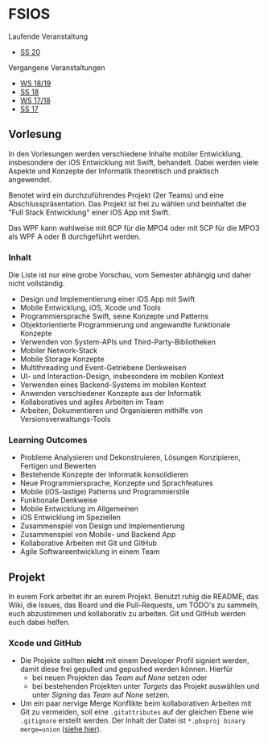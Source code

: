 # FSIOS

Laufende Veranstaltung
- [SS 20](https://github.com/alexdobry/FSIOS_SS20)


Vergangene Veranstaltungen
- [WS 18/19](https://github.com/alexdobry/FSIOS_WS18-19)
- [SS 18](https://github.com/alexdobry/FSIOS_SS18)
- [WS 17/18](https://github.com/alexdobry/FSIOS_WS17-18)
- [SS 17](https://github.com/alexdobry/FSIOS_SS17)

## Vorlesung

In den Vorlesungen werden verschiedene Inhalte mobiler Entwicklung, insbesondere der iOS Entwicklung mit Swift, behandelt. Dabei werden viele Aspekte und Konzepte der Informatik theoretisch und praktisch angewendet.

Benotet wird ein durchzuführendes Projekt (2er Teams) und eine Abschlusspräsentation. Das Projekt ist frei zu wählen und beinhaltet die "Full Stack Entwicklung" einer iOS App mit Swift.

Das WPF kann wahlweise mit 6CP für die MPO4 oder mit 5CP für die MPO3 als WPF A oder B durchgeführt werden.

### Inhalt

Die Liste ist nur eine grobe Vorschau, vom Semester abhängig und daher nicht vollständig.

- Design und Implementierung einer iOS App mit Swift
- Mobile Entwicklung, iOS, Xcode und Tools
- Programmiersprache Swift, seine Konzepte und Patterns
- Objektorientierte Programmierung und angewandte funktionale Konzepte
- Verwenden von System-APIs und Third-Party-Bibliotheken
- Mobiler Network-Stack
- Mobile Storage Konzepte
- Multithreading und Event-Getriebene Denkweisen
- UI- und Interaction-Design, insbesondere im mobilen Kontext
- Verwenden eines Backend-Systems im mobilen Kontext
- Anwenden verschiedener Konzepte aus der Informatik
- Kollaboratives und agiles Arbeiten im Team
- Arbeiten, Dokumentieren und Organisieren mithilfe von Versionsverwaltungs-Tools

### Learning Outcomes

- Probleme Analysieren und Dekonstruieren, Lösungen Konzipieren, Fertigen und Bewerten
- Bestehende Konzepte der Informatik konsolidieren
- Neue Programmiersprache, Konzepte und Sprachfeatures
- Mobile (iOS-lastige) Patterns und Programmierstile
- Funktionale Denkweise
- Mobile Entwicklung im Allgemeinen
- iOS Entwicklung im Speziellen
- Zusammenspiel von Design und Implementierung
- Zusammenspiel von Mobile- und Backend App
- Kollaborative Arbeiten mit Git und GitHub
- Agile Softwareentwicklung in einem Team

## Projekt

In eurem Fork arbeitet ihr an eurem Projekt. Benutzt ruhig die README, das Wiki, die Issues, das Board und die Pull-Requests, um TODO's zu sammeln, euch abzustimmen und kollaborativ zu arbeiten. Git und GitHub werden euch dabei helfen.

### Xcode und GitHub

* Die Projekte sollten **nicht** mit einem Developer Profil signiert werden, damit diese frei gepulled und gepushed werden können. Hierfür
  * bei neuen Projekten das *Team* auf *None* setzen oder 
  * bei bestehenden Projekten unter *Targets* das Projekt auswählen und unter *Signing* das *Team* auf *None* setzen.
* Um ein paar nervige Merge Konflikte beim kollaborativen Arbeiten mit Git zu vermeiden, soll eine `.gitattributes` auf der gleichen Ebene wie `.gitignore` erstellt werden. Der Inhalt der Datei ist `*.pbxproj binary merge=union` ([siehe hier](http://stackoverflow.com/questions/2615378/how-to-use-git-properly-with-xcode)).
